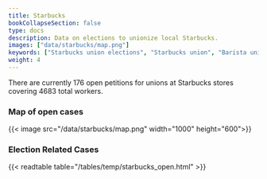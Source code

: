 ```yaml
---
title: Starbucks
bookCollapseSection: false
type: docs
description: Data on elections to unionize local Starbucks.
images: ["data/starbucks/map.png"]
keywords: ["Starbucks union elections", "Starbucks union", "Barista union"]
weight: 4
---
```


There are currently 176 open petitions for unions at Starbucks stores covering 4683 total workers.
### Map of open cases
{{< image
    src="/data/starbucks/map.png"
    width="1000" height="600">}}

### Election Related Cases
{{< readtable table="/tables/temp/starbucks_open.html" >}}
